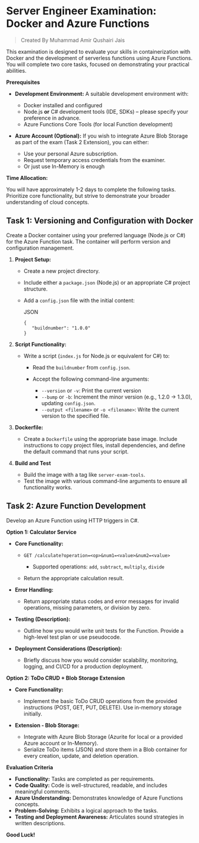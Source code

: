 
# Server Engineer Examination: Docker and Azure Functions
> Created By Muhammad Amir Qushairi Jais

This examination is designed to evaluate your skills in containerization with Docker and the development of serverless functions using Azure Functions. You will complete two core tasks, focused on demonstrating your practical abilities.

**Prerequisites**

-   **Development Environment:** A suitable development environment with:
    
    -   Docker installed and configured
    -   Node.js **or** C# development tools (IDE, SDKs) – please specify your preference in advance.
    -   Azure Functions Core Tools (for local Function development)
    
-   **Azure Account (Optional):** If you wish to integrate Azure Blob Storage as part of the exam (Task 2 Extension), you can either:
    
    -   Use your personal Azure subscription.
    -   Request temporary access credentials from the examiner.
    -   Or just use In-Memory is enough
    

**Time Allocation:**

You will have approximately 1-2 days to complete the following tasks. Prioritize core functionality, but strive to demonstrate your broader understanding of cloud concepts.

## Task 1: Versioning and Configuration with Docker

Create a Docker container using your preferred language (Node.js or C#) for the Azure Function task. The container will perform version and configuration management.

1.  **Project Setup:**
    
    -   Create a new project directory.
    -   Include either a `package.json` (Node.js) or an appropriate C# project structure.
    -   Add a `config.json` file with the initial content:
        
        JSON
        
        ```
        {
           "buildnumber": "1.0.0"
        }
        
        ```
        
    
2.  **Script Functionality:**
    
    -   Write a script (`index.js` for Node.js or equivalent for C#) to:
        
        -   Read the `buildnumber` from `config.json`.
        -   Accept the following command-line arguments:
            
            -   `--version` or `-v`: Print the current version
            -   `--bump` or `-b`: Increment the minor version (e.g., 1.2.0 -> 1.3.0), updating `config.json`.
            -   `--output <filename>` or `-o <filename>`: Write the current version to the specified file.
            
        
    
3.  **Dockerfile:**
    
    -   Create a `Dockerfile` using the appropriate base image. Include instructions to copy project files, install dependencies, and define the default command that runs your script.
    
4.  **Build and Test**
    
    -   Build the image with a tag like `server-exam-tools`.
    -   Test the image with various command-line arguments to ensure all functionality works.
    

## Task 2: Azure Function Development

Develop an Azure Function using HTTP triggers in C#.

**Option 1: Calculator Service**

-   **Core Functionality:**
    
    -   `GET /calculate?operation=<op>&num1=<value>&num2=<value>`
        
        -   Supported operations:  `add`,  `subtract`,  `multiply`,  `divide`
        
    -   Return the appropriate calculation result.
    
-   **Error Handling:**
    
    -   Return appropriate status codes and error messages for invalid operations, missing parameters, or division by zero.
    
-   **Testing (Description):**
    
    -   Outline how you would write unit tests for the Function. Provide a high-level test plan or use pseudocode.
    
-   **Deployment Considerations (Description):**
    
    -   Briefly discuss how you would consider scalability, monitoring, logging, and CI/CD for a production deployment.
    

**Option 2: ToDo CRUD + Blob Storage Extension**

-   **Core Functionality:**
    
    -   Implement the basic ToDo CRUD operations from the provided instructions (POST, GET, PUT, DELETE). Use in-memory storage initially.
    
-   **Extension - Blob Storage:**
    
    -   Integrate with Azure Blob Storage (Azurite for local or a provided Azure account or In-Memory).
    -   Serialize ToDo items (JSON) and store them in a Blob container for every creation, update, and deletion operation.
    

**Evaluation Criteria**

-   **Functionality:** Tasks are completed as per requirements.
-   **Code Quality:** Code is well-structured, readable, and includes meaningful comments.
-   **Azure Understanding:** Demonstrates knowledge of Azure Functions concepts.
-   **Problem-Solving:** Exhibits a logical approach to the tasks.
-   **Testing and Deployment Awareness:** Articulates sound strategies in written descriptions.

**Good Luck!**
